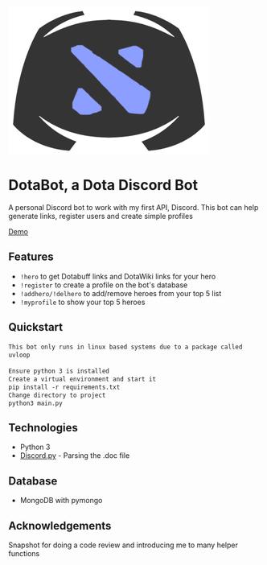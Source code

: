![Alt text](/dotabotlogo.png "Title")

# DotaBot, a Dota Discord Bot

A personal Discord bot to work with my first API, Discord. This bot can help generate links, register users and create simple profiles

<a href = 'https://www.loom.com/share/a7efdbe134d245a6a212e691213ef778'>Demo</a>
## Features
* `!hero` to get Dotabuff links and DotaWiki links for your hero
* `!register` to create a profile on the bot's database
* `!addhero/!delhero` to add/remove heroes from your top 5 list
* `!myprofile` to show your top 5 heroes

## Quickstart

```
This bot only runs in linux based systems due to a package called uvloop

Ensure python 3 is installed 
Create a virtual environment and start it
pip install -r requirements.txt
Change directory to project
python3 main.py
```

## Technologies
* Python 3
* <a href = 'https://discordpy.readthedocs.io/en/latest/'>Discord.py</a> - Parsing the .doc file

## Database
* MongoDB with pymongo

## Acknowledgements
Snapshot for doing a code review and introducing me to many helper functions
